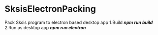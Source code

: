 # SksisElectronPacking
Pack Sksis program to electron based desktop app
1.Build
***npm run build***
2.Run as desktop app
***npm run electron***
